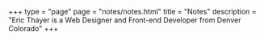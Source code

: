 +++
type = "page"
page = "notes/notes.html"
title = "Notes"
description = "Eric Thayer is a Web Designer and Front-end Developer from Denver Colorado"
+++